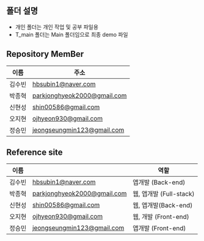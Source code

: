 ## 폴더 설명
- 개인 폴더는 개인 작업 및 공부 파일용
- T_main 폴더는 Main 폴더임으로 최종 demo 파일

##  Repository MemBer

| 이름   | 주소                             |  
| ------ | ------------------------------------ |
| 김수빈 |hbsubin1@naver.com| 
| 박종혁 |parkjonghyeok2000@gmail.com| 
| 신현성 |shin00586@gmail.com| 
| 오지현 |ojhyeon930@gmail.com| 
| 정승민 |jeongseungmin123@gmail.com|

## Reference site

| 이름   |                             |  역할  |
| ------ | ------------------------------------ |------|
| 김수빈 |hbsubin1@naver.com| 앱개발 (Back-end)|
| 박종혁 |parkjonghyeok2000@gmail.com| 웹, 앱개발 (Full-stack) |
| 신현성 |shin00586@gmail.com| 웹, 앱개발(Back-end) |
| 오지현 |ojhyeon930@gmail.com| 웹, 개발 (Front-end) |
| 정승민 |jeongseungmin123@gmail.com| 앱개발 (Front-end) |

